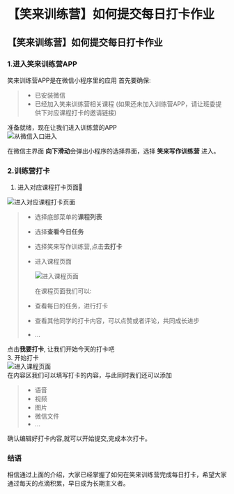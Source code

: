 # 【笑来训练营】如何提交每日打卡作业

## 【笑来训练营】如何提交每日打卡作业

### 1.进入笑来训练营APP

笑来训练营APP是在微信小程序里的应用 首先要确保:

> * 已安装微信
> * 已经加入笑来训练营相关课程 \(如果还未加入训练营APP，请让班委提供下对应课程打卡的邀请链接\)

准备就绪，现在让我们进入训练营的APP  
![&#x4ECE;&#x5FAE;&#x4FE1;&#x5165;&#x53E3;&#x8FDB;&#x5165;](https://ipfs.io/ipfs/QmdU7VAisG5iGDdirSV8pjtYHRiwf7F6vh8aah5QqQzaEz?filename=1.jpg)  

在微信主界面 **向下滑动**会弹出小程序的选择界面，选择 **笑来写作训练营** 进入。

### 2.训练营打卡

1. 进入对应课程打卡页面

![&#x8FDB;&#x5165;&#x5BF9;&#x5E94;&#x8BFE;&#x7A0B;&#x6253;&#x5361;&#x9875;&#x9762;](https://ipfs.io/ipfs/QmfVqotDR9fhQnDoT2yoeNmmEJpiifBjcnrVWDWbLyNPRJ?filename=2.jpg)

> * 选择底部菜单的**课程列表**
> * 选择**查看今日任务**
> * 选择笑来写作训练营,点击**去打卡**
> * 进入课程页面
>
>   ![&#x8FDB;&#x5165;&#x8BFE;&#x7A0B;&#x9875;&#x9762;](https://ipfs.io/ipfs/QmWBDtC2uyMbWDQUfH8P1z9qsW6bQ3E9gx59em6jASURLp?filename=3.jpg)
>
>   在课程页面我们可以:
>
> * 查看每日的任务，进行打卡
> * 查看其他同学的打卡内容，可以点赞或者评论，共同成长进步
> * ...

点击**我要打卡**, 让我们开始今天的打卡吧  
3. 开始打卡   
![&#x8FDB;&#x5165;&#x8BFE;&#x7A0B;&#x9875;&#x9762;](https://ipfs.io/ipfs/QmSzte4xPdUcBmAuMtdHKXupTXvjLspjVKSzGqoMVb7e42?filename=4.jpg)   
在内容区我们可以填写打卡的内容，与此同时我们还可以添加

> * 语音
> * 视频
> * 图片
> * 微信文件
> * ...

确认编辑好打卡内容,就可以开始提交,完成本次打卡。

### 结语

相信通过上面的介绍，大家已经掌握了如何在笑来训练营完成每日打卡，希望大家通过每天的点滴积累，早日成为长期主义者。

